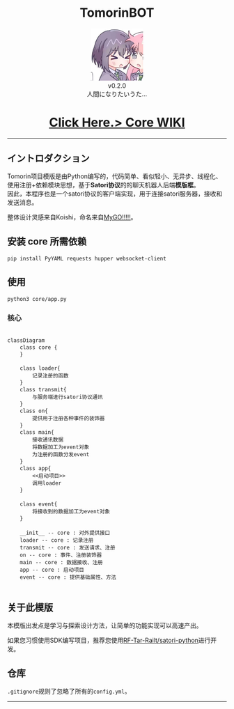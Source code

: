 


<h1 align="center"> TomorinBOT  </h1>


<div align="center"> <img src="./DemoProject2/register/example/eg.jpg" width="120"/> </div>
<div align="center">v0.2.0</div>
<div align="center">  人間になりたいうた...
</div>




<h1 align="center">
  <a href="https://github.com/kumoSleeping/TomorinBot/wiki"> Click Here.> Core WIKI</a>
</h1>

***
## イントロダクション


Tomorin项目模版是由Python编写的，代码简单、看似轻小、无异步、线程化、使用注册+依赖模块思想，基于**Satori协议**的的聊天机器人后端**模版框**。     
因此，本程序也是一个satori协议的客户端实现，用于连接satori服务器，接收和发送消息。

整体设计灵感来自Koishi，命名来自[MyGO!!!!!](https://zh.moegirl.org.cn/MyGO!!!!!)。

## 安装 core 所需依赖

```shell
pip install PyYAML requests hupper websocket-client
```

## 使用

```shell
python3 core/app.py
```

### 核心


```mermaid

classDiagram
    class core { 
    }

    class loader{
        记录注册的函数
    }
    class transmit{
        与服务端进行satori协议通讯
    }
    class on{
        提供用于注册各种事件的装饰器
    }
    class main{
        接收通讯数据
        将数据加工为event对象
        为注册的函数分发event
    }
    class app{
        <<启动项目>>
        调用loader
    }

    class event{
        将接收到的数据加工为event对象
    }

    __init__ -- core : 对外提供接口
    loader -- core : 记录注册
    transmit -- core : 发送请求、注册
    on -- core : 事件、注册装饰器
    main -- core : 数据接收、注册
    app -- core : 启动项目
    event -- core : 提供基础属性、方法


```





## 关于此模版
本模版出发点是学习与探索设计方法，让简单的功能实现可以高速产出。 


如果您习惯使用SDK编写项目，推荐您使用[RF-Tar-Railt/satori-python](https://github.com/RF-Tar-Railt/satori-python/releases/tag/v0.4.0)进行开发。

## 仓库
`.gitignore`规则了忽略了所有的`config.yml`。


------



